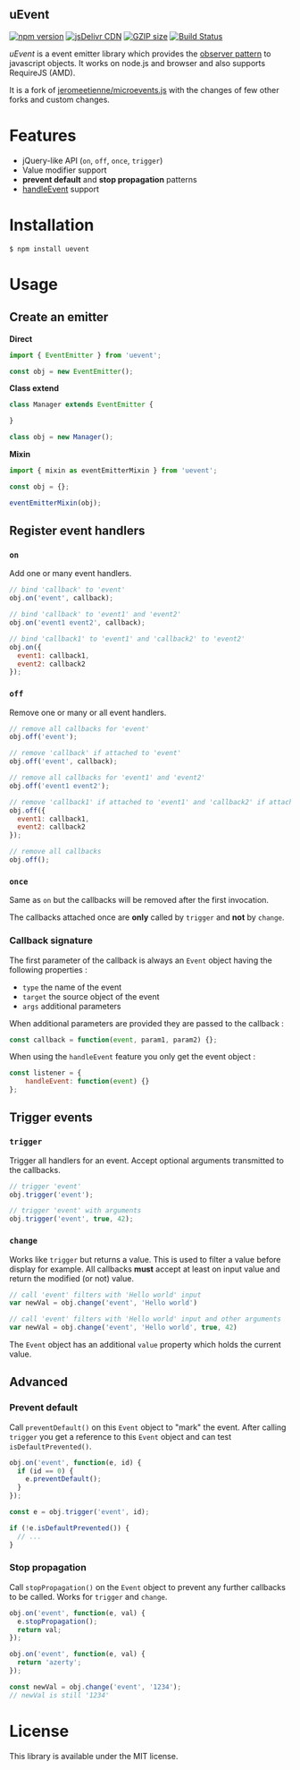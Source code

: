 uEvent
------

[![npm version](https://img.shields.io/npm/v/uevent.svg?style=flat-square)](https://www.npmjs.com/package/uevent)
[![jsDelivr CDN](https://data.jsdelivr.com/v1/package/npm/uevent/badge)](https://www.jsdelivr.com/package/npm/uevent)
[![GZIP size](https://img.shields.io/bundlephobia/minzip/uevent?label=gzip%20size)](https://bundlephobia.com/result?p=uevent)
[![Build Status](https://github.com/mistic100/uEvent/workflows/CI/badge.svg)](https://github.com/mistic100/uEvent/actions)

_uEvent_ is a event emitter library which provides the [observer pattern](http://en.wikipedia.org/wiki/Observer_pattern) to javascript objects.
It works on node.js and browser and also supports RequireJS (AMD).

It is a fork of [jeromeetienne/microevents.js](https://github.com/jeromeetienne/microevent.js) with the changes of few other forks and custom changes.


# Features

* jQuery-like API (`on`, `off`, `once`, `trigger`)
* Value modifier support
* **prevent default** and **stop propagation** patterns
* [handleEvent](https://developer.mozilla.org/en/docs/Web/API/EventListener#handleEvent()) support


# Installation

```
$ npm install uevent
```


# Usage

## Create an emitter

**Direct**

```js
import { EventEmitter } from 'uevent';

const obj = new EventEmitter();
```

**Class extend**

```js
class Manager extends EventEmitter {

}

class obj = new Manager();
```

**Mixin**

```js
import { mixin as eventEmitterMixin } from 'uevent';

const obj = {};

eventEmitterMixin(obj);
```


## Register event handlers

### `on`

Add one or many event handlers.

```js
// bind 'callback' to 'event'
obj.on('event', callback);

// bind 'callback' to 'event1' and 'event2'
obj.on('event1 event2', callback);

// bind 'callback1' to 'event1' and 'callback2' to 'event2'
obj.on({
  event1: callback1,
  event2: callback2
});
```

### `off`

Remove one or many or all event handlers.

```js
// remove all callbacks for 'event'
obj.off('event');

// remove 'callback' if attached to 'event'
obj.off('event', callback);

// remove all callbacks for 'event1' and 'event2'
obj.off('event1 event2');

// remove 'callback1' if attached to 'event1' and 'callback2' if attached to 'event2'
obj.off({
  event1: callback1,
  event2: callback2
});

// remove all callbacks
obj.off();
```

### `once`

Same as `on` but the callbacks will be removed after the first invocation.

The callbacks attached once are **only** called by `trigger` and **not** by `change`.

### Callback signature

The first parameter of the callback is always an `Event` object having the following properties :

- `type` the name of the event
- `target` the source object of the event
- `args` additional parameters

When additional parameters are provided they are passed to the callback :

```js
const callback = function(event, param1, param2) {};
```

When using the `handleEvent` feature you only get the event object :

```js
const listener = {
    handleEvent: function(event) {}
};
```

## Trigger events

### `trigger`

Trigger all handlers for an event. Accept optional arguments transmitted to the callbacks.

```js
// trigger 'event'
obj.trigger('event');

// trigger 'event' with arguments
obj.trigger('event', true, 42);
```

### `change`

Works like `trigger` but returns a value. This is used to filter a value before display for example. All callbacks **must** accept at least on input value and return the modified (or not) value.

```js
// call 'event' filters with 'Hello world' input
var newVal = obj.change('event', 'Hello world')

// call 'event' filters with 'Hello world' input and other arguments
var newVal = obj.change('event', 'Hello world', true, 42)
```

The `Event` object has an additional `value` property which holds the current value.


## Advanced

### Prevent default

Call `preventDefault()` on this `Event` object to "mark" the event. After calling `trigger` you get a reference to this `Event` object and can test `isDefaultPrevented()`.

```js
obj.on('event', function(e, id) {
  if (id == 0) {
    e.preventDefault();
  }
});

const e = obj.trigger('event', id);

if (!e.isDefaultPrevented()) {
  // ...
}
```

### Stop propagation

Call `stopPropagation()` on the `Event` object to prevent any further callbacks to be called. Works for `trigger` and `change`.

```js
obj.on('event', function(e, val) {
  e.stopPropagation();
  return val;
});

obj.on('event', function(e, val) {
  return 'azerty';
});

const newVal = obj.change('event', '1234');
// newVal is still '1234'
```


# License
This library is available under the MIT license.
